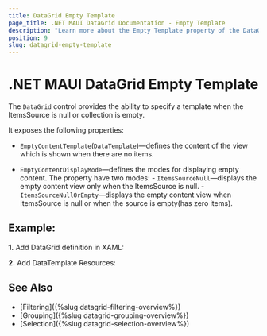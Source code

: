 ```yaml
---
title: DataGrid Empty Template
page_title: .NET MAUI DataGrid Documentation - Empty Template
description: "Learn more about the Empty Template property of the DataGrid control."
position: 9
slug: datagrid-empty-template
---
```


# .NET MAUI DataGrid Empty Template

The `DataGrid` control provides the ability to specify a template when the ItemsSource is null or collection is empty.

It exposes the following properties:

* `EmptyContentTemplate`(`DataTemplate`)&mdash;defines the content of the view which is shown when there are no items.

* `EmptyContentDisplayMode`&mdash;defines the modes for displaying empty content. The property have two modes:
       - `ItemsSourceNull`&mdash;displays the empty content view only when the ItemsSource is null.
       - `ItemsSourceNullOrEmpty`&mdash;displays the empty content view when ItemsSource is null or when the source is empty(has zero items).


## Example:

**1.** Add DataGrid definition in XAML:

<snippet id ='datagrid-empty-template-xaml'/>

**2.** Add DataTemplate Resources:

<snippet id ='datagrid-empty-template-resources'/>

## See Also

 - [Filtering]({%slug datagrid-filtering-overview%})
 - [Grouping]({%slug datagrid-grouping-overview%})
 - [Selection]({%slug datagrid-selection-overview%})
